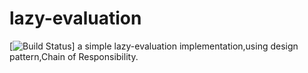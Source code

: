 # lazy-evaluation
[![Build Status](https://travis-ci.org/seulike/lazy-evaluation.svg?branch=master)]
a simple lazy-evaluation implementation,using design pattern,Chain of Responsibility.
